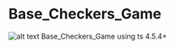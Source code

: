 # Base_Checkers_Game
![alt text](https://github.com/Sx-Cheats/Base_Checkers_Game/blob/main/preview.PNG)
Base_Checkers_Game using ts 4.5.4+
